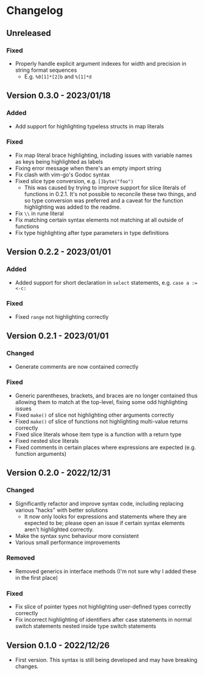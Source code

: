 # Changelog

## Unreleased

### Fixed

- Properly handle explicit argument indexes for width and precision in string
  format sequences
    - E.g. `%0[1]*[2]b` and `%[1]*d`


## Version 0.3.0 - 2023/01/18

### Added

- Add support for highlighting typeless structs in map literals

### Fixed

- Fix map literal brace highlighting, including issues with variable names as
  keys being highlighted as labels
- Fixing error message when there's an empty import string
- Fix clash with vim-go's Godoc syntax
- Fixed slice type conversion, e.g. `[]byte("foo")`
    - This was caused by trying to improve support for slice literals of
      functions in 0.2.1. It's not possible to reconcile these two things, and
      so type conversion was preferred and a caveat for the function
      highlighting was added to the readme.
- Fix `\\` in rune literal
- Fix matching certain syntax elements not matching at all outside of functions
- Fix type highlighting after type parameters in type definitions

## Version 0.2.2 - 2023/01/01

### Added

- Added support for short declaration in `select` statements, e.g. `case a :=
  <-c:`

### Fixed

- Fixed `range` not highlighting correctly

## Version 0.2.1 - 2023/01/01

### Changed

- Generate comments are now contained correctly

### Fixed

- Generic parentheses, brackets, and braces are no longer contained thus
  allowing them to match at the top-level, fixing some odd highlighting issues
- Fixed `make()` of slice not highlighting other arguments correctly
- Fixed `make()` of slice of functions not highlighting multi-value returns
  correctly
- Fixed slice literals whose item type is a function with a return type
- Fixed nested slice literals
- Fixed comments in certain places where expressions are expected (e.g. function
  arguments)

## Version 0.2.0 - 2022/12/31

### Changed

- Significantly refactor and improve syntax code, including replacing various
  "hacks" with better solutions
    - It now only looks for expressions and statements where they are expected
      to be; please open an issue if certain syntax elements aren't highlighted
      correctly.
- Make the syntax sync behaviour more consistent
- Various small performance improvements

### Removed

- Removed generics in interface methods (I'm not sure why I added these in the
  first place)

### Fixed

- Fix slice of pointer types not highlighting user-defined types correctly
  correctly
- Fix incorrect highlighting of identifiers after case statements in normal
  switch statements nested inside type switch statements

## Version 0.1.0 - 2022/12/26

- First version. This syntax is still being developed and may have breaking
  changes.

